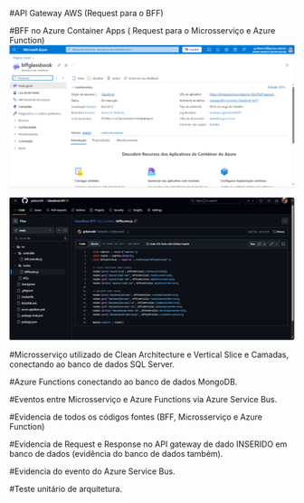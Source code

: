 #API Gateway AWS (Request para o BFF)


#BFF no Azure Container Apps ( Request para o Microsserviço e Azure Function)
![Evidencia do container do BFF](imgs/bffcontainer.png)

![Evidencia do BFF no Github](imgs/bffroutes.png)

#Microsserviço utilizado de Clean Architecture e Vertical Slice e Camadas, conectando ao banco de dados SQL Server.


#Azure Functions conectando ao banco de dados MongoDB.


#Eventos entre Microsserviço e Azure Functions via Azure Service Bus.


#Evidencia de todos os códigos fontes (BFF, Microsserviço e Azure Function)


#Evidencia de Request e Response no API gateway de dado INSERIDO em banco de dados (evidência do banco de dados também).


#Evidencia do evento do Azure Service Bus.


#Teste unitário de arquitetura. 

